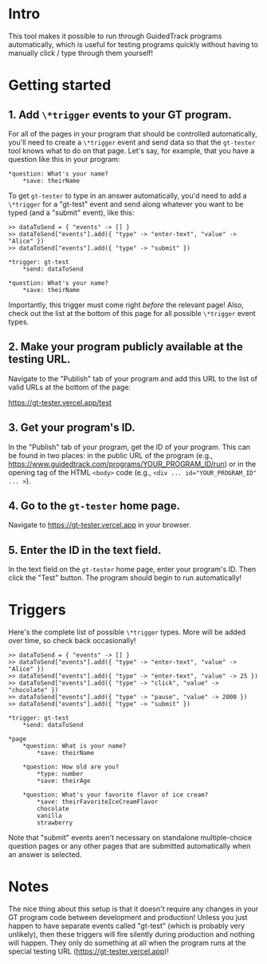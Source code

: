 # Intro

This tool makes it possible to run through GuidedTrack programs automatically, which is useful for testing programs quickly without having to manually click / type through them yourself!

# Getting started

## 1. Add `\*trigger` events to your GT program.

For all of the pages in your program that should be controlled automatically, you'll need to create a `\*trigger` event and send data so that the `gt-tester` tool knows what to do on that page. Let's say, for example, that you have a question like this in your program:

```
*question: What's your name?
	*save: theirName
```

To get `gt-tester` to type in an answer automatically, you'd need to add a `\*trigger` for a "gt-test" event and send along whatever you want to be typed (and a "submit" event), like this:

```
>> dataToSend = { "events" -> [] }
>> dataToSend["events"].add({ "type" -> "enter-text", "value" -> "Alice" })
>> dataToSend["events"].add({ "type" -> "submit" })

*trigger: gt-test
	*send: dataToSend

*question: What's your name?
	*save: theirName
```

Importantly, this trigger must come right _before_ the relevant page! Also, check out the list at the bottom of this page for all possible `\*trigger` event types.

## 2. Make your program publicly available at the testing URL.

Navigate to the "Publish" tab of your program and add this URL to the list of valid URLs at the bottom of the page:

https://gt-tester.vercel.app/test

## 3. Get your program's ID.

In the "Publish" tab of your program, get the ID of your program. This can be found in two places: in the public URL of the program (e.g., https://www.guidedtrack.com/programs/YOUR_PROGRAM_ID/run) or in the opening tag of the HTML `<body>` code (e.g., `<div ... id="YOUR_PROGRAM_ID" ... >`).

## 4. Go to the `gt-tester` home page.

Navigate to https://gt-tester.vercel.app in your browser.

## 5. Enter the ID in the text field.

In the text field on the `gt-tester` home page, enter your program's ID. Then click the "Test" button. The program should begin to run automatically!

# Triggers

Here's the complete list of possible `\*trigger` types. More will be added over time, so check back occasionally!

```
>> dataToSend = { "events" -> [] }
>> dataToSend["events"].add({ "type" -> "enter-text", "value" -> "Alice" })
>> dataToSend["events"].add({ "type" -> "enter-text", "value" -> 25 })
>> dataToSend["events"].add({ "type" -> "click", "value" -> "chocolate" })
>> dataToSend["events"].add({ "type" -> "pause", "value" -> 2000 })
>> dataToSend["events"].add({ "type" -> "submit" })

*trigger: gt-test
	*send: dataToSend

*page
	*question: What is your name?
		*save: theirName

	*question: How old are you?
		*type: number
		*save: theirAge

	*question: What's your favorite flavor of ice cream?
		*save: theirFavoriteIceCreamFlavor
		chocolate
		vanilla
		strawberry
```

Note that "submit" events aren't necessary on standalone multiple-choice question pages or any other pages that are submitted automatically when an answer is selected.

# Notes

The nice thing about this setup is that it doesn't require any changes in your GT program code between development and production! Unless you just happen to have separate events called "gt-test" (which is probably very unlikely), then these triggers will fire silently during production and nothing will happen. They only do something at all when the program runs at the special testing URL (https://gt-tester.vercel.app)!
